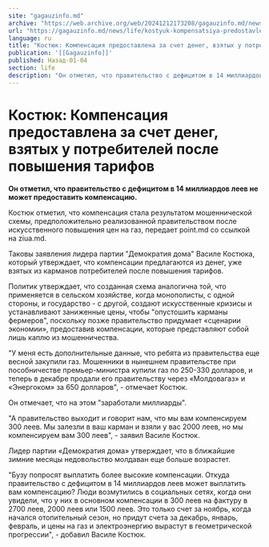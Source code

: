 ```yaml
---
site: "gagauzinfo.md"
archive: "https://web.archive.org/web/20241212173208/gagauzinfo.md/news/life/kostyuk-kompensatsiya-predostavlena-za-schet-deneg-vzyatih-u-potrebitelei-posle-povisheniya-tarifov"
url: "https://gagauzinfo.md/news/life/kostyuk-kompensatsiya-predostavlena-za-schet-deneg-vzyatih-u-potrebitelei-posle-povisheniya-tarifov"
language: ru
title: "Костюк: Компенсация предоставлена за счет денег, взятых у потребителей после повышения тарифов"
publication: '[[Gagauzinfo]]'
published: Назад-01-04
section: life
description: "Он отметил, что правительство с дефицитом в 14 миллиардов леев не может предоставить компенсацию."
---
```


# Костюк: Компенсация предоставлена за счет денег, взятых у потребителей после повышения тарифов

**Он отметил, что правительство с дефицитом в 14 миллиардов леев не может предоставить компенсацию.**

Костюк отметил, что компенсация стала результатом мошеннической схемы, предположительно реализованной правительством после искусственного повышения цен на газ, передает point.md со ссылкой на ziua.md.

Таковы заявления лидера партии "Демократия дома" Василе Костюка, который утверждает, что компенсации предлагаются из денег, уже взятых из карманов потребителей после повышения тарифов.

Политик утверждает, что созданная схема аналогична той, что применяется в сельском хозяйстве, когда монополисты, с одной стороны, и государство - с другой, создают искусственные кризисы и устанавливают заниженные цены, чтобы "опустошить карманы фермеров", поскольку позже правительство придумает «сценарии экономии», предоставив компенсации, которые представляют собой лишь каплю из мошенничества.

"У меня есть дополнительные данные, что ребята из правительства еще весной закупили газ. Мошенники в нынешнем правительстве при пособничестве премьер-министра купили газ по 250-330 долларов, и теперь в декабре продали его правительству через «Молдовагаз» и «Энергоком» за 650 долларов", - отмечает Костюк.

Он отмечает, что на этом "заработали миллиарды".

"А правительство выходит и говорит нам, что мы вам компенсируем 300 леев. Мы залезли в ваш карман и взяли у вас 2000 леев, но мы компенсируем вам 300 леев", - заявил Василе Костюк.

Лидер партии «Демократия дома» утверждает, что в ближайшие зимние месяцы недовольство молдаван еще больше возрастет.

"Бузу попросят выплатить более высокие компенсации. Откуда правительство с дефицитом в 14 миллиардов леев может выплатить вам компенсацию? Люди возмутились в социальных сетях, когда они увидели, что у них в основном компенсации в 300 леев на фактуру в 2700 леев, 2000 леев или 1500 леев. Это только счет за ноябрь, когда начался отопительный сезон, но придут счета за декабрь, январь, февраль, и цены на газ и электроэнергию вырастут в геометрической прогрессии", - добавил Василе Костюк.